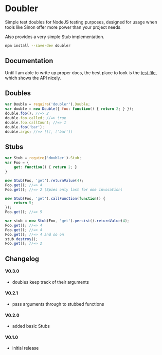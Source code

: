 # Doubler

Simple test doubles for NodeJS testing purposes, designed for usage when tools like Sinon offer more power than your project needs.

Also provides a very simple Stub implementation.

```sh
npm install --save-dev doubler
```

## Documentation

Until I am able to write up proper docs, the best place to look is the [test file](https://github.com/jackfranklin/doubler/blob/master/test/doubles.js), which shows the API nicely.

## Doubles

```js
var Double = require('doubler').Double;
var double = new Double({ foo: function() { return 2; } });
double.foo(); //=> 2
double.foo.called; //=> true
double.foo.callCount; //=> 1
double.foo('bar');
double.args; //=> [[], ['bar']]
```

## Stubs

```js
var Stub = require('doubler').Stub;
var Foo = {
    get: function() { return 2; }
}

new Stub(Foo, 'get').returnValue(4);
Foo.get(); //=> 4
Foo.get(); //=> 2 (Spies only last for one invocation)

new Stub(Foo, 'get').callFunction(function() {
    return 5;
});
Foo.get(); //=> 5

var stub = new Stub(Foo, 'get').persist().returnValue(4);
Foo.get(); //=> 4
Foo.get(); //=> 4
Foo.get(); //=> 4 and so on
stub.destroy();
Foo.get(); //=> 2
```


## Changelog

#### V0.3.0
- doubles keep track of their arguments

#### V0.2.1
- pass arguments through to stubbed functions

#### V0.2.0
- added basic Stubs

#### V0.1.0
- initial release
